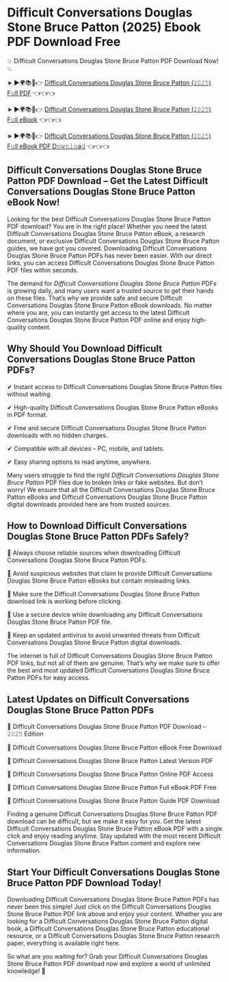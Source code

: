 # Difficult Conversations Douglas Stone Bruce Patton (2025) Ebook PDF Download Free

💥 Difficult Conversations Douglas Stone Bruce Patton PDF Download Now! 💥

➤ ►🌍📚📱👉 [Difficult Conversations Douglas Stone Bruce Patton (𝟸𝟶𝟸𝟻) F𝚞ll PDF](https://getpdf.xyz/difficult-conversations-douglas-stone-bruce-patton) 👈👈👈


➤ ►🌍📚📱👉 [Difficult Conversations Douglas Stone Bruce Patton (𝟸𝟶𝟸𝟻) F𝚞ll eBook](https://getpdf.xyz/difficult-conversations-douglas-stone-bruce-patton) 👈👈👈


➤ ►🌍📚📱👉 [Difficult Conversations Douglas Stone Bruce Patton (𝟸𝟶𝟸𝟻) F𝚞ll eBook PDF D𝚘𝚠𝚗𝚕𝚘a𝚍](https://getpdf.xyz/difficult-conversations-douglas-stone-bruce-patton) 👈👈👈


## Difficult Conversations Douglas Stone Bruce Patton PDF Download – Get the Latest Difficult Conversations Douglas Stone Bruce Patton eBook Now!

Looking for the best Difficult Conversations Douglas Stone Bruce Patton PDF download? You are in the right place! Whether you need the latest Difficult Conversations Douglas Stone Bruce Patton eBook, a research document, or exclusive Difficult Conversations Douglas Stone Bruce Patton guides, we have got you covered. Downloading Difficult Conversations Douglas Stone Bruce Patton PDFs has never been easier. With our direct links, you can access Difficult Conversations Douglas Stone Bruce Patton PDF files within seconds.

The demand for *Difficult Conversations Douglas Stone Bruce Patton* PDFs is growing daily, and many users want a trusted source to get their hands on these files. That’s why we provide safe and secure Difficult Conversations Douglas Stone Bruce Patton eBook downloads. No matter where you are, you can instantly get access to the latest Difficult Conversations Douglas Stone Bruce Patton PDF online and enjoy high-quality content.

## Why Should You Download Difficult Conversations Douglas Stone Bruce Patton PDFs?

✔ Instant access to Difficult Conversations Douglas Stone Bruce Patton files without waiting.

✔ High-quality Difficult Conversations Douglas Stone Bruce Patton eBooks in PDF format.

✔ Free and secure Difficult Conversations Douglas Stone Bruce Patton downloads with no hidden charges.

✔ Compatible with all devices – PC, mobile, and tablets.

✔ Easy sharing options to read anytime, anywhere.

Many users struggle to find the right *Difficult Conversations Douglas Stone Bruce Patton* PDF files due to broken links or fake websites. But don’t worry! We ensure that all the Difficult Conversations Douglas Stone Bruce Patton eBooks and Difficult Conversations Douglas Stone Bruce Patton digital downloads provided here are from trusted sources.

## How to Download Difficult Conversations Douglas Stone Bruce Patton PDFs Safely?

📌 Always choose reliable sources when downloading Difficult Conversations Douglas Stone Bruce Patton PDFs.

📌 Avoid suspicious websites that claim to provide Difficult Conversations Douglas Stone Bruce Patton eBooks but contain misleading links.

📌 Make sure the Difficult Conversations Douglas Stone Bruce Patton download link is working before clicking.

📌 Use a secure device while downloading any Difficult Conversations Douglas Stone Bruce Patton PDF file.

📌 Keep an updated antivirus to avoid unwanted threats from Difficult Conversations Douglas Stone Bruce Patton digital downloads.

The internet is full of Difficult Conversations Douglas Stone Bruce Patton PDF links, but not all of them are genuine. That’s why we make sure to offer the best and most updated Difficult Conversations Douglas Stone Bruce Patton PDFs for easy access.

## Latest Updates on Difficult Conversations Douglas Stone Bruce Patton PDFs

🔹 Difficult Conversations Douglas Stone Bruce Patton PDF Download – 𝟸𝟶𝟸𝟻 Edition

🔹 Difficult Conversations Douglas Stone Bruce Patton eBook Free Download

🔹 Difficult Conversations Douglas Stone Bruce Patton Latest Version PDF

🔹 Difficult Conversations Douglas Stone Bruce Patton Online PDF Access

🔹 Difficult Conversations Douglas Stone Bruce Patton Full eBook PDF Free

🔹 Difficult Conversations Douglas Stone Bruce Patton Guide PDF Download

Finding a genuine Difficult Conversations Douglas Stone Bruce Patton PDF download can be difficult, but we make it easy for you. Get the latest Difficult Conversations Douglas Stone Bruce Patton eBook PDF with a single click and enjoy reading anytime. Stay updated with the most recent Difficult Conversations Douglas Stone Bruce Patton content and explore new information.

## Start Your Difficult Conversations Douglas Stone Bruce Patton PDF Download Today!

Downloading Difficult Conversations Douglas Stone Bruce Patton PDFs has never been this simple! Just click on the Difficult Conversations Douglas Stone Bruce Patton PDF link above and enjoy your content. Whether you are looking for a Difficult Conversations Douglas Stone Bruce Patton digital book, a Difficult Conversations Douglas Stone Bruce Patton educational resource, or a Difficult Conversations Douglas Stone Bruce Patton research paper, everything is available right here.

So what are you waiting for? Grab your Difficult Conversations Douglas Stone Bruce Patton PDF download now and explore a world of unlimited knowledge! 🚀